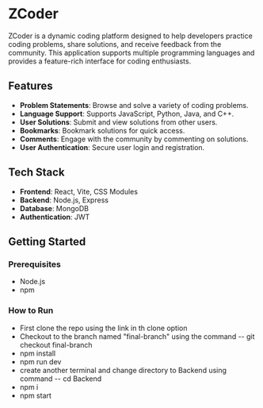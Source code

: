 # ZCoder

ZCoder is a dynamic coding platform designed to help developers practice coding problems, share solutions, and receive feedback from the community. This application supports multiple programming languages and provides a feature-rich interface for coding enthusiasts.

## Features

- **Problem Statements**: Browse and solve a variety of coding problems.
- **Language Support**: Supports JavaScript, Python, Java, and C++.
- **User Solutions**: Submit and view solutions from other users.
- **Bookmarks**: Bookmark solutions for quick access.
- **Comments**: Engage with the community by commenting on solutions.
- **User Authentication**: Secure user login and registration.

## Tech Stack

- **Frontend**: React, Vite, CSS Modules
- **Backend**: Node.js, Express
- **Database**: MongoDB
- **Authentication**: JWT

## Getting Started

### Prerequisites

- Node.js
- npm

### How to Run
- First clone the repo using the link in th clone option
- Checkout to the branch named "final-branch" using the command -- git checkout final-branch
- npm install
- npm run dev
- create another terminal and change directory to Backend using command -- cd Backend
- npm i
- npm start
